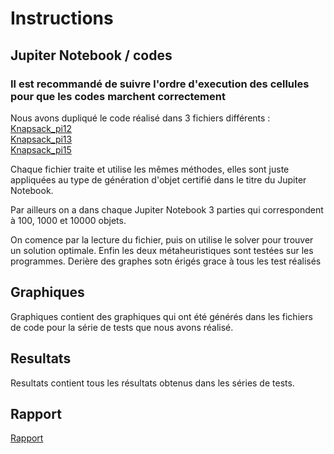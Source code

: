 # Instructions

## Jupiter Notebook / codes

### Il est recommandé de suivre l'ordre d'execution des cellules pour que les codes marchent correctement

Nous avons dupliqué le code réalisé dans 3 fichiers différents :
[Knapsack_pi12](Knapsack_pi12.ipynb)  
[Knapsack_pi13](Knapsack_pi13.ipynb)  
[Knapsack_pi15](Knapsack_pi15.ipynb)

Chaque fichier traite et utilise les mêmes méthodes, elles sont juste appliquées au type de génération d'objet certifié dans le titre du Jupiter Notebook.

Par ailleurs on a dans chaque Jupiter Notebook 3 parties qui correspondent à 100, 1000 et 10000 objets.

On comence par la lecture du fichier, puis on utilise le solver pour trouver un solution optimale. Enfin les deux métaheuristiques sont testées sur les programmes. Derière  des graphes sotn érigés grace à tous les test réalisés

## Graphiques

Graphiques contient des graphiques qui ont été générés dans les fichiers de code pour la série de tests que nous avons réalisé.

## Resultats

Resultats contient tous les résultats obtenus dans les séries de tests.

## Rapport

[Rapport](Rapport%20Projet%20optimisations%20discretes.pdf)
